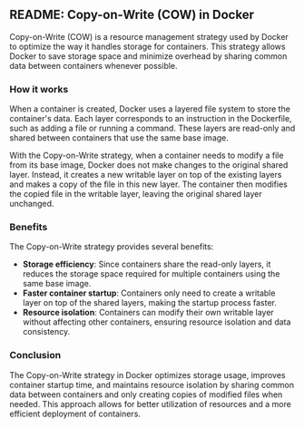 
## README: Copy-on-Write (COW) in Docker

Copy-on-Write (COW) is a resource management strategy used by Docker to optimize the way it handles storage for containers. This strategy allows Docker to save storage space and minimize overhead by sharing common data between containers whenever possible.

### How it works

When a container is created, Docker uses a layered file system to store the container's data. Each layer corresponds to an instruction in the Dockerfile, such as adding a file or running a command. These layers are read-only and shared between containers that use the same base image.

With the Copy-on-Write strategy, when a container needs to modify a file from its base image, Docker does not make changes to the original shared layer. Instead, it creates a new writable layer on top of the existing layers and makes a copy of the file in this new layer. The container then modifies the copied file in the writable layer, leaving the original shared layer unchanged.

### Benefits

The Copy-on-Write strategy provides several benefits:

- **Storage efficiency**: Since containers share the read-only layers, it reduces the storage space required for multiple containers using the same base image.
- **Faster container startup**: Containers only need to create a writable layer on top of the shared layers, making the startup process faster.
- **Resource isolation**: Containers can modify their own writable layer without affecting other containers, ensuring resource isolation and data consistency.

### Conclusion

The Copy-on-Write strategy in Docker optimizes storage usage, improves container startup time, and maintains resource isolation by sharing common data between containers and only creating copies of modified files when needed. This approach allows for better utilization of resources and a more efficient deployment of containers.
